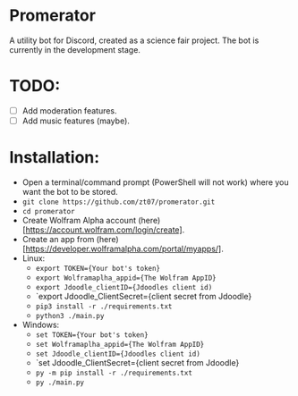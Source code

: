 # Promerator
A utility bot for Discord, created as a science fair project. The bot is currently in the development stage.

# TODO:
* [ ] Add moderation features.
* [ ] Add music features (maybe).

# Installation:
* Open a terminal/command prompt (PowerShell will not work) where you want the bot to be stored.
* `git clone https://github.com/zt07/promerator.git`
* `cd promerator`
* Create Wolfram Alpha account (here)[https://account.wolfram.com/login/create].
* Create an app from (here)[https://developer.wolframalpha.com/portal/myapps/].
* Linux:
	* `export TOKEN={Your bot's token}`
	* `export Wolframaplha_appid={The Wolfram AppID}`
	* `export Jdoodle_clientID={Jdoodles client id)`
	* `export Jdoodle_ClientSecret={client secret from Jdoodle}
	* `pip3 install -r ./requirements.txt`
	* `python3 ./main.py`
* Windows:
	* `set TOKEN={Your bot's token}`
	* `set Wolframaplha_appid={The Wolfram AppID}`
	* `set Jdoodle_clientID={Jdoodles client id)`
	* `set Jdoodle_ClientSecret={client secret from Jdoodle}
	* `py -m pip install -r ./requirements.txt`
	* `py ./main.py`

